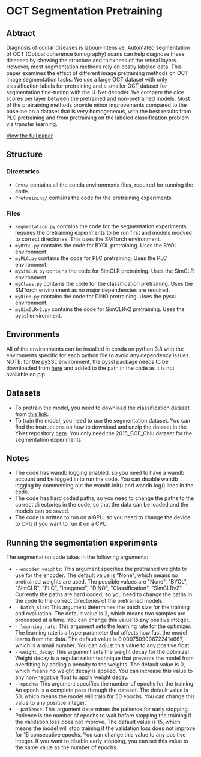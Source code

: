 # OCT Segmentation Pretraining

## Abtract

Diagnosis of ocular diseases is labour-intensive. Automated segmentation of OCT (Optical coherence tomography) scans can help diagnose these diseases by showing the structure and thickness of the retinal layers. However, most segmentation methods rely on costly labeled data. This paper examines the effect of different image pretraining methods on OCT image segmentation tasks. We use a large OCT dataset with only classification labels for pretraining and a smaller OCT dataset for segmentation fine-tuning with the U-Net decoder. We compare the dice scores per layer between the pretrained and non-pretrained models. Most of the pretraining methods provide minor improvements compared to the baseline on a dataset that is very homogeneous, with the best results from PLC pretraining and from pretraining on the labeled classification problem via transfer learning.

[View the full paper]()

## Structure

### Directories

- `Envs/` contains all the conda environments files, required for running the code.
- `Pretraining/` contains the code for the pretraining experiments.

### Files
- `Segmentation.py` contains the code for the segmentation experiments, requires the pretraining experiments to be run first and models modved to correct directories. This uses the SMTorch environment.
- `myBYOL.py` contains the code for BYOL pretraining. Uses the BYOL environment.
- `myPLC.py` contains the code for PLC pretraining. Uses the PLC environment.
- `mySimCLR.py` contains the code for SimCLR pretraining. Uses the SimCLR environment.
- `myClass.py` contains the code for the classification pretraining. Uses the SMTorch environment as no major dependencies are required.
- `myDino.py` contains the code for DINO pretraining. Uses the pyssl environment.
-  `mySimCLRv2.py` contains the code for SimCLRv2 pretraining. Uses the pyssl environment.

## Environments
All of the environments can be installed in conda on python 3.8 with the enviroments specific for each python file to avoid any dependency issues.
NOTE: for the pySSL environment, the pyssl package needs to be downloaded from [here](https://github.com/giakou4/pyssl) and added to the path in the code as it is not available on pip.

## Datasets
- To pretrain the model, you need to download the classification dataset from [this link](https://data.mendeley.com/datasets/rscbjbr9sj/2/files/5699a1d8-d1b6-45db-bb92-b61051445347). 
- To train the model, you need to use the segmentation dataset. You can find the instructions on how to download and unzip the dataset in the YNet repository [here](https://github.com/azadef/ynet/tree/master#datasets-downloading-and-preproccesing). You only need the 2015_BOE_Chiu dataset for the segmentation experiments.


## Notes
- The code has wandb logging enabled, so you need to have a wandb account and be logged in to run the code. You can disable wandb logging by commenting out the wandb.init() and wandb.log() lines in the code.
- The code has hard coded paths, so you need to change the paths to the correct directories in the code, so that the data can be loaded and the models can be saved.
- The code is written to run on a GPU, so you need to change the device to CPU if you want to run it on a CPU.

## Running the segmentation experiments
The segmentation code takes in the following arguments:

- `--encoder_weights`: This argument specifies the pretrained weights to use for the encoder. The default value is "None", which means no pretrained weights are used. The possible values are "None", "BYOL", "SimCLR", "PLC", "imagenet", "DINO", "Classification", "SimCLRv2". Currently the paths are hard coded, so you need to change the paths in the code to the correct directories of the pretrained models.
- `--batch_size`: This argument determines the batch size for the training and evaluation. The default value is 2, which means two samples are processed at a time. You can change this value to any positive integer.
- `--learning_rate`: This argument sets the learning rate for the optimizer. The learning rate is a hyperparameter that affects how fast the model learns from the data. The default value is 0.0007509096722414667, which is a small number. You can adjust this value to any positive float.
- `--weight_decay`: This argument sets the weight decay for the optimizer. Weight decay is a regularization technique that prevents the model from overfitting by adding a penalty to the weights. The default value is 0, which means no weight decay is applied. You can increase this value to any non-negative float to apply weight decay.
- `--epochs`: This argument specifies the number of epochs for the training. An epoch is a complete pass through the dataset. The default value is 50, which means the model will train for 50 epochs. You can change this value to any positive integer.
- `--patience`: This argument determines the patience for early stopping. Patience is the number of epochs to wait before stopping the training if the validation loss does not improve. The default value is 15, which means the model will stop training if the validation loss does not improve for 15 consecutive epochs. You can change this value to any positive integer. If you want to disable early stopping, you can set this value to the same value as the number of epochs.